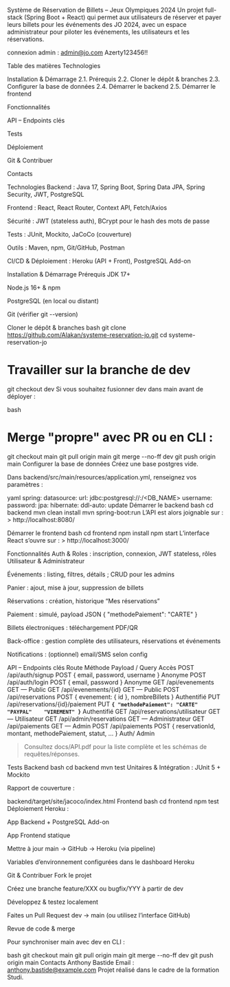 Système de Réservation de Billets – Jeux Olympiques 2024
Un projet full-stack (Spring Boot + React) qui permet aux utilisateurs de réserver et payer leurs billets pour les événements des JO 2024, avec un espace administrateur pour piloter les événements, les utilisateurs et les réservations.

connexion admin : 
admin@jo.com
Azerty123456!!





Table des matières
Technologies

Installation & Démarrage 2.1. Prérequis 2.2. Cloner le dépôt & branches 2.3. Configurer la base de données 2.4. Démarrer le backend 2.5. Démarrer le frontend

Fonctionnalités

API – Endpoints clés

Tests

Déploiement

Git & Contribuer

Contacts

Technologies
Backend : Java 17, Spring Boot, Spring Data JPA, Spring Security, JWT, PostgreSQL

Frontend : React, React Router, Context API, Fetch/Axios

Sécurité : JWT (stateless auth), BCrypt pour le hash des mots de passe

Tests : JUnit, Mockito, JaCoCo (couverture)

Outils : Maven, npm, Git/GitHub, Postman

CI/CD & Déploiement : Heroku (API + Front), PostgreSQL Add-on

Installation & Démarrage
Prérequis
JDK 17+

Node.js 16+ & npm

PostgreSQL (en local ou distant)

Git (vérifier git --version)

Cloner le dépôt & branches
bash
git clone https://github.com/Alakan/systeme-reservation-jo.git
cd systeme-reservation-jo
# Travailler sur la branche de dev
git checkout dev
Si vous souhaitez fusionner dev dans main avant de déployer :

bash
# Merge "propre" avec PR ou en CLI :
git checkout main
git pull origin main
git merge --no-ff dev
git push origin main
Configurer la base de données
Créez une base postgres vide.

Dans backend/src/main/resources/application.yml, renseignez vos paramètres :

yaml
spring:
  datasource:
    url: jdbc:postgresql://<HOST>:<PORT>/<DB_NAME>
    username: <USERNAME>
    password: <PASSWORD>
  jpa:
    hibernate:
      ddl-auto: update
Démarrer le backend
bash
cd backend
mvn clean install
mvn spring-boot:run
L’API est alors joignable sur : > http://localhost:8080/

Démarrer le frontend
bash
cd frontend
npm install
npm start
L’interface React s’ouvre sur : > http://localhost:3000/

Fonctionnalités
Auth & Roles : inscription, connexion, JWT stateless, rôles Utilisateur & Administrateur

Événements : listing, filtres, détails ; CRUD pour les admins

Panier : ajout, mise à jour, suppression de billets

Réservations : création, historique “Mes réservations”

Paiement : simulé, payload JSON { "methodePaiement": "CARTE" }

Billets électroniques : téléchargement PDF/QR

Back-office : gestion complète des utilisateurs, réservations et événements

Notifications : (optionnel) email/SMS selon config

API – Endpoints clés
Route	Méthode	Payload / Query	Accès
POST /api/auth/signup	POST	{ email, password, username }	Anonyme
POST /api/auth/login	POST	{ email, password }	Anonyme
GET /api/evenements	GET	—	Public
GET /api/evenements/{id}	GET	—	Public
POST /api/reservations	POST	{ evenement: { id }, nombreBillets }	Authentifié
PUT /api/reservations/{id}/paiement	PUT	**`{ "methodePaiement": "CARTE"	"PAYPAL"	"VIREMENT" }`**	Authentifié
GET /api/reservations/utilisateur	GET	—	Utilisateur
GET /api/admin/reservations	GET	—	Administrateur
GET /api/paiements	GET	—	Admin
POST /api/paiements	POST	{ reservationId, montant, methodePaiement, statut, … }	Auth/ Admin
> Consultez docs/API.pdf pour la liste complète et les schémas de requêtes/réponses.

Tests
Backend
bash
cd backend
mvn test
Unitaires & Intégration : JUnit 5 + Mockito

Rapport de couverture :

backend/target/site/jacoco/index.html
Frontend
bash
cd frontend
npm test
Déploiement
Heroku :

App Backend + PostgreSQL Add-on

App Frontend statique

Mettre à jour main → GitHub → Heroku (via pipeline)

Variables d’environnement configurées dans le dashboard Heroku

Git & Contribuer
Fork le projet

Créez une branche feature/XXX ou bugfix/YYY à partir de dev

Développez & testez localement

Faites un Pull Request dev → main (ou utilisez l’interface GitHub)

Revue de code & merge

Pour synchroniser main avec dev en CLI :

bash
git checkout main
git pull origin main
git merge --no-ff dev
git push origin main
Contacts
Anthony Bastide Email : anthony.bastide@example.com Projet réalisé dans le cadre de la formation Studi.